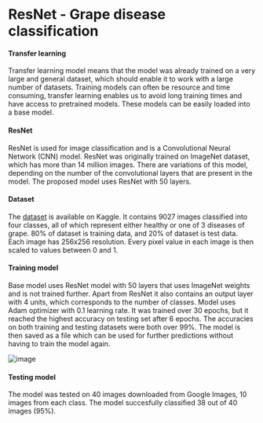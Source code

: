# ResNet - Grape disease classification

#### Transfer learning
Transfer learning model means that the model was already trained on a very large and general dataset,
which should enable it to work with a large number of datasets. Training models can often be resource and time consuming,
transfer learning enables us to avoid long training times and have access to pretrained models. These models can
be easily loaded into a base model.

#### ResNet
ResNet is used for image classification and is a Convolutional Neural Network (CNN) model. ResNet was originally trained
on ImageNet dataset, which has more than 14 million images. There are variations of this model, depending on the
number of the convolutional layers that are present in the model. The proposed model uses ResNet with 50 layers.

#### Dataset
The [dataset](https://www.kaggle.com/datasets/rm1000/grape-disease-dataset-original) is available on Kaggle. It contains
9027 images classified into four classes, all of which represent either healthy or one of 3 diseases of grape.
80% of dataset is training data, and 20% of dataset is test data. Each image has 256x256 resolution.
Every pixel value in each image is then scaled to values between 0 and 1.

#### Training model
Base model uses ResNet model with 50 layers that uses ImageNet weights and is not trained further. Apart from ResNet
it also contains an output layer with 4 units, which corresponds to the number of classes. Model uses Adam
optimizer with 0.1 learning rate. It was trained over 30 epochs, but it reached the highest accuracy
on testing set after 6 epochs. The accuracies on both training and testing datasets were both over 99%.
The model is then saved as a file which can be used for further predictions without having to
train the model again.

![image](https://github.com/mato-m/resnet-grape/assets/64593617/912a0e65-a150-46b7-b88d-8e89cee51215)

#### Testing model

The model was tested on 40 images downloaded from Google Images, 10 images from each class.
The model succesfully classified 38 out of 40 images (95%).
